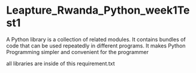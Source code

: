 # Leapture_Rwanda_Python_week1Test1
A Python library is a collection of related modules.
It contains bundles of code that can be used repeatedly in different programs. 
It makes Python Programming simpler and convenient for the programmer

all libraries are inside of this requirement.txt
